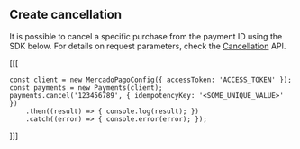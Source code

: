 ## Create cancellation

It is possible to cancel a specific purchase from the payment ID using the SDK below. For details on request parameters, check the [Cancellation](https://www.mercadopago[FAKER][URL][DOMAIN]/developers/en/reference/chargebacks/_payments_payment_id/put) API.

[[[
```node
const client = new MercadoPagoConfig({ accessToken: 'ACCESS_TOKEN' });
const payments = new Payments(client);
payments.cancel('123456789', { idempotencyKey: '<SOME_UNIQUE_VALUE>' })
    .then((result) => { console.log(result); })
    .catch((error) => { console.error(error); });
```
]]]